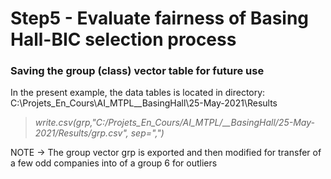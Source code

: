 # Step5 - Evaluate fairness of Basing Hall-BIC selection process

### Saving the group (class) vector table for future use
In the present example, the data tables is located in directory: C:\Projets_En_Cours\AI_MTPL__BasingHall\25-May-2021\Results

> <em>write.csv(grp,"C:/Projets_En_Cours/AI_MTPL/__BasingHall/25-May-2021/Results/grp.csv", sep=",")</em><br>

NOTE -> The group vector grp is exported and then modified for transfer of a few odd companies into of a group 6 for outliers

